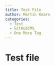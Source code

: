 ```yaml
---
title: Test File 
author: Martin Kearn  
categories:
  - Test
  - GitHubCMS 
  - One More Tag
---
```


# Test file
